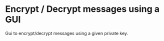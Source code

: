 # Encrypt / Decrypt messages using a GUI

Gui to encrypt/decrypt messages using a given private key.

